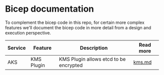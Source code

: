 # Bicep documentation

To complement the bicep code in this repo, for certain more complex features we'll document the bicep code in more detail from a design and execution perspective.

Service | Feature | Description | Read more
------- | ------- | ----------- | ---------
AKS | KMS Plugin | KMS Plugin allows etcd to be encrypted | [kms.md](kms.md)
